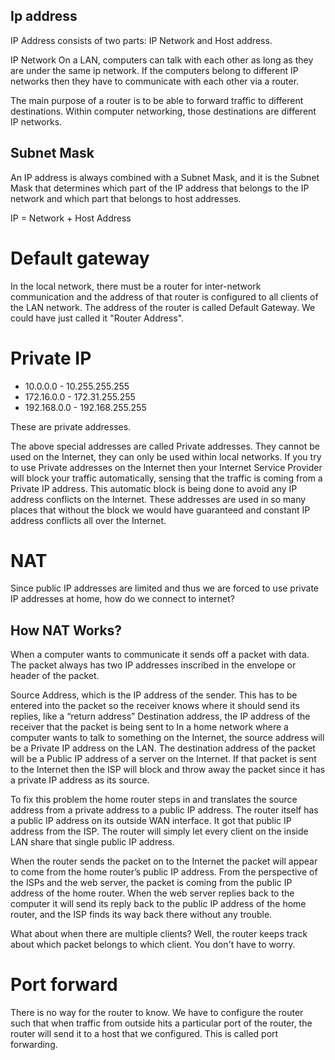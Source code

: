 ## Ip address
IP Address consists of two parts: IP Network and Host address.



IP Network
On a LAN, computers can talk with each other as long as they are under the same ip network. If the computers belong to different IP networks then they have to communicate with each other via a router.

The main purpose of a router is to be able to forward traffic to different destinations. Within computer networking, those destinations are different IP networks.


## Subnet Mask
An IP address is always combined with a Subnet Mask, and it is the Subnet Mask that determines which part of the IP address that belongs to the IP network and which part that belongs to host addresses.

IP = Network + Host Address
 
 # Default gateway
 In the local network, there must be a router for inter-network communication and the address of that router is configured to all clients of the LAN network. The address of the router is called Default Gateway. We could have just called it "Router Address".

# Private IP

- 10.0.0.0 - 10.255.255.255
- 172.16.0.0 - 172.31.255.255
- 192.168.0.0 - 192.168.255.255

These are private addresses.

The above special addresses are called Private addresses. They cannot be used on the Internet, they can only be used within local networks. If you try to use Private addresses on the Internet then your Internet Service Provider will block your traffic automatically, sensing that the traffic is coming from a Private IP address. This automatic block is being done to avoid any IP address conflicts on the Internet. These addresses are used in so many places that without the block we would have guaranteed and constant IP address conflicts all over the Internet.


# NAT
Since public IP addresses are limited and thus we are forced to use private IP addresses at home, how do we connect to internet?

## How NAT Works?
When a computer wants to communicate it sends off a packet with data. The packet always has two IP addresses inscribed in the envelope or header of the packet.

Source Address, which is the IP address of the sender. This has to be entered into the packet so the receiver knows where it should send its replies, like a “return address” Destination address, the IP address of the receiver that the packet is being sent to In a home network where a computer wants to talk to something on the Internet, the source address will be a Private IP address on the LAN. The destination address of the packet will be a Public IP address of a server on the Internet. If that packet is sent to the Internet then the ISP will block and throw away the packet since it has a private IP address as its source.

To fix this problem the home router steps in and translates the source address from a private address to a public IP address. The router itself has a public IP address on its outside WAN interface. It got that public IP address from the ISP. The router will simply let every client on the inside LAN share that single public IP address.


When the router sends the packet on to the Internet the packet will appear to come from the home router’s public IP address. From the perspective of the ISPs and the web server, the packet is coming from the public IP address of the home router. When the web server replies back to the computer it will send its reply back to the public IP address of the home router, and the ISP finds its way back there without any trouble.

What about when there are multiple clients? Well, the router keeps track about which packet belongs to which client. You don't have to worry.


# Port forward
There is no way for the router to know. We have to configure the router such that when traffic from outside hits a particular port of the router, the router will send it to a host that we configured. This is called port forwarding.

